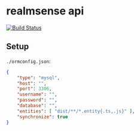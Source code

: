 # realmsense api
[![Build Status](https://drone.extacy.cc/api/badges/realmsense/api/status.svg)](https://drone.extacy.cc/realmsense/api)


## Setup

`./ormconfig.json`:
```json
{
    "type": "mysql",
    "host": "",
    "port": 3306,
    "username": "",
    "password": "",
    "database": "",
    "entities": [ "dist/**/*.entity{.ts,.js}" ],
    "synchronize": true
}
```